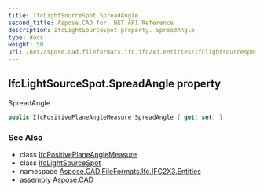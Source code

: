 ```yaml
---
title: IfcLightSourceSpot.SpreadAngle
second_title: Aspose.CAD for .NET API Reference
description: IfcLightSourceSpot property. SpreadAngle
type: docs
weight: 50
url: /net/aspose.cad.fileformats.ifc.ifc2x3.entities/ifclightsourcespot/spreadangle/
---
```

## IfcLightSourceSpot.SpreadAngle property

SpreadAngle

```csharp
public IfcPositivePlaneAngleMeasure SpreadAngle { get; set; }
```

### See Also

* class [IfcPositivePlaneAngleMeasure](../../../aspose.cad.fileformats.ifc.ifc2x3.types/ifcpositiveplaneanglemeasure/)
* class [IfcLightSourceSpot](../)
* namespace [Aspose.CAD.FileFormats.Ifc.IFC2X3.Entities](../../ifclightsourcespot/)
* assembly [Aspose.CAD](../../../)


